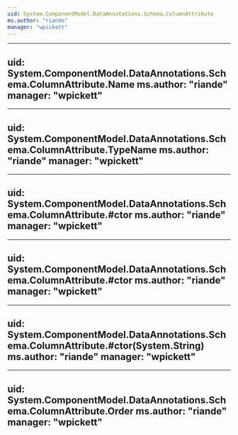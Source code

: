 ```yaml
---
uid: System.ComponentModel.DataAnnotations.Schema.ColumnAttribute
ms.author: "riande"
manager: "wpickett"
---
```


---
uid: System.ComponentModel.DataAnnotations.Schema.ColumnAttribute.Name
ms.author: "riande"
manager: "wpickett"
---

---
uid: System.ComponentModel.DataAnnotations.Schema.ColumnAttribute.TypeName
ms.author: "riande"
manager: "wpickett"
---

---
uid: System.ComponentModel.DataAnnotations.Schema.ColumnAttribute.#ctor
ms.author: "riande"
manager: "wpickett"
---

---
uid: System.ComponentModel.DataAnnotations.Schema.ColumnAttribute.#ctor
ms.author: "riande"
manager: "wpickett"
---

---
uid: System.ComponentModel.DataAnnotations.Schema.ColumnAttribute.#ctor(System.String)
ms.author: "riande"
manager: "wpickett"
---

---
uid: System.ComponentModel.DataAnnotations.Schema.ColumnAttribute.Order
ms.author: "riande"
manager: "wpickett"
---
